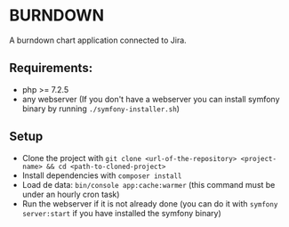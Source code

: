 # BURNDOWN

A burndown chart application connected to Jira.

## Requirements:
* php >= 7.2.5
* any webserver (If you don't have a webserver you can install symfony binary by running `./symfony-installer.sh`)

## Setup
* Clone the project with `git clone <url-of-the-repository> <project-name> && cd <path-to-cloned-project>`  
* Install dependencies with `composer install`
* Load de data: `bin/console app:cache:warmer` (this command must be under an hourly cron task)
* Run the webserver if it is not already done (you can do it with `symfony server:start` if you have installed the symfony binary)
